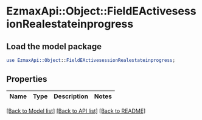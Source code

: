 # EzmaxApi::Object::FieldEActivesessionRealestateinprogress

## Load the model package
```perl
use EzmaxApi::Object::FieldEActivesessionRealestateinprogress;
```

## Properties
Name | Type | Description | Notes
------------ | ------------- | ------------- | -------------

[[Back to Model list]](../README.md#documentation-for-models) [[Back to API list]](../README.md#documentation-for-api-endpoints) [[Back to README]](../README.md)


